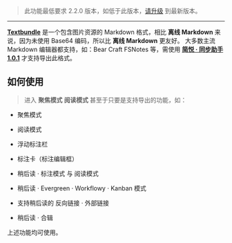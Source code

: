>  此功能最低要求 2.2.0 版本，如低于此版本，[请升级](https://simpread.pro) 到最新版本。

***

[**Textbundle**](http://textbundle.org/) 是一个包含图片资源的 Markdown 格式，相比 **离线 Markdown** 来说，因为未使用 Base64 编码，所以比 **离线 Markdown** 更友好。
大多数主流 Markdown 编辑器都支持，如：Bear Craft FSNotes 等，需使用 [**简悦 · 同步助手 1.0.1**](Sync) 才支持导出此格式。

## 如何使用

> 进入 **聚焦模式** **阅读模式** 甚至于只要是支持导出的功能，如：

- 聚焦模式

- 阅读模式

- 浮动标注栏

- 标注卡（标注编辑框）

- 稍后读 · 标注模式 与 阅读模式

- 稍后读 · Evergreen · Workflowy · Kanban 模式

- 支持稍后读的 反向链接 · 外部链接

- 稍后读 · 合辑

上述功能均可使用。

